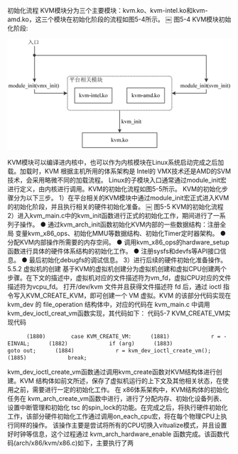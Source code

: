 
<!-- @import "[TOC]" {cmd="toc" depthFrom=1 depthTo=6 orderedList=false} -->

<!-- code_chunk_output -->



<!-- /code_chunk_output -->

初始化流程
KVM模块分为三个主要模块：kvm.ko、kvm-intel.ko和kvm-amd.ko，这三个模块在初始化阶段的流程如图5-4所示。
￼
图5-4 KVM模块初始化阶段:

![2019-07-05-21-29-03.png](./images/2019-07-05-21-29-03.png)

KVM模块可以编译进内核中，也可以作为内核模块在Linux系统启动完成之后加载。加载时，KVM 根据主机所用的体系架构是 Intel的 VMX技术还是AMD的SVM技术，会采用略微不同的加载流程。
Linux的子模块入口通常通过module_init宏进行定义，由内核进行调用。KVM的初始化流程如图5-5所示。
KVM的初始化步骤分为以下三步。
1）在平台相关的KVM模块中通过module_init宏正式进入KVM的初始化阶段，并且执行相关的硬件初始化准备。
￼
图5-5 KVM的初始化流程
2）进入kvm_main.c中的kvm_init函数进行正式的初始化工作，期间进行了一系列子操作。
● 通过kvm_arch_init函数初始化KVM内部的一些数据结构：注册全局
变量kvm_x86_ops、初始化MMU等数据结构、初始化Timer定时器架构。
● 分配KVM内部操作所需要的内存空间。
● 调用kvm_x86_ops的hardware_setup函数进行具体的硬件体系结构的初始化工作。
● 注册sysfs和devfs等API接口信息。
● 最后初始化debugfs的调试信息。
3）进行后续的硬件初始化准备操作。
5.5.2 虚拟机的创建
基于KVM的虚拟机创建分为虚拟机创建和虚拟CPU创建两个步骤。在下文的描述中，虚拟机对应的文件描述符为vm_fd，虚拟CPU对应的文件描述符为vcpu_fd。
打开/dev/kvm 文件并且获得文件描述符 fd 后，通过 ioctl 指令写入KVM_CREATE_KVM，即可创建一个 VM 虚拟。KVM 的该部分代码实现在kvm_dev 的 file_operation 结构体中，对应的代码在 kvm_main.c 中调用 kvm_dev_ioctl_creat_vm函数实现，其代码如下：
代码5-7 KVM_CREATE_VM实现代码

```
￼     (1880)        case KVM_CREATE_VM:￼     (1881)             r = -EINVAL;￼     (1882)             if (arg)￼     (1883)                  goto out;￼     (1884)             r = kvm_dev_ioctl_create_vm();￼     (1885)             break;
```

kvm_dev_ioctl_create_vm函数通过调用kvm_create函数对KVM结构体进行创建。KVM 结构体如前文所述，保存了虚拟机运行的上下文及其他相关状态，在使用之前，需要进行一定的初始化工作。
在 x86体系架构中，KVM结构体的初始化任务在 kvm_arch_create_vm函数中进行，进行了分配内存、初始化设备列表、设置中断管理和初始化 tsc 的spin_lock的功能。在完成之后，将执行硬件初始化工作，该部分硬件初始化工作通过调用on_each_cpu宏，将在每个物理CPU上执行同样的操作。
该操作主要是尝试将所有的CPU切换入vitualize模式，并且设置好时钟等信息，这个过程通过 kvm_arch_hardware_enable 函数完成。该函数代码(arch/x86/kvm/x86.c)如下，主要执行了两